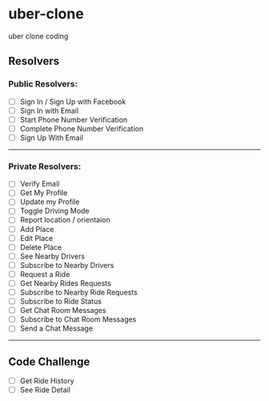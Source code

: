 # uber-clone

uber clone coding

## Resolvers

### Public Resolvers:

- [ ] Sign In / Sign Up with Facebook
- [ ] Sign In with Email
- [ ] Start Phone Number Verification
- [ ] Complete Phone Number Verification
- [ ] Sign Up With Email

---

### Private Resolvers:

- [ ] Verify Email
- [ ] Get My Profile
- [ ] Update my Profile
- [ ] Toggle Driving Mode
- [ ] Report location / orientaion
- [ ] Add Place
- [ ] Edit Place
- [ ] Delete Place
- [ ] See Nearby Drivers
- [ ] Subscribe to Nearby Drivers
- [ ] Request a Ride
- [ ] Get Nearby Rides Requests
- [ ] Subscribe to Nearby Ride Requests
- [ ] Subscribe to Ride Status
- [ ] Get Chat Room Messages
- [ ] Subscribe to Chat Room Messages
- [ ] Send a Chat Message

---

## Code Challenge

- [ ] Get Ride History
- [ ] See Ride Detail
